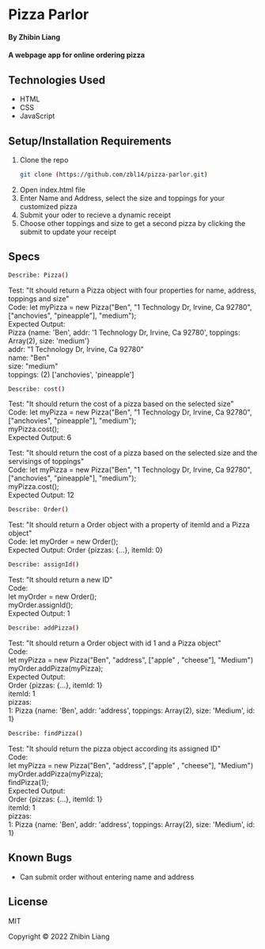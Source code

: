 # Pizza Parlor

#### By Zhibin Liang

#### A webpage app for online ordering pizza

## Technologies Used

* HTML
* CSS
* JavaScript

## Setup/Installation Requirements

1. Clone the repo
    ```sh
    git clone (https://github.com/zbl14/pizza-parlor.git)
    ```
2. Open index.html file
3. Enter Name and Address, select the size and toppings for your customized pizza
4. Submit your oder to recieve a dynamic receipt
5. Choose other toppings and size to get a second pizza by clicking the submit to update your receipt

## Specs
```sh
Describe: Pizza()
```
Test: "It should return a Pizza object with four properties for name, address, toppings and size"\
Code: let myPizza = new Pizza("Ben", "1 Technology Dr, Irvine, Ca 92780", ["anchovies", "pineapple"], "medium");\
Expected Output:\
Pizza {name: 'Ben', addr: '1 Technology Dr, Irvine, Ca 92780', toppings: Array(2), size: 'medium'}\
addr: "1 Technology Dr, Irvine, Ca 92780"\
name: "Ben"\
size: "medium"\
toppings: (2) ['anchovies', 'pineapple']

```sh
Describe: cost()
```
Test: "It should return the cost of a pizza based on the selected size"\
Code: 
let myPizza = new Pizza("Ben", "1 Technology Dr, Irvine, Ca 92780", ["anchovies", "pineapple"], "medium");\
myPizza.cost();\
Expected Output: 6

Test: "It should return the cost of a pizza based on the selected size and the servisings of toppings"\
Code: 
let myPizza = new Pizza("Ben", "1 Technology Dr, Irvine, Ca 92780", ["anchovies", "pineapple"], "medium");\
myPizza.cost();\
Expected Output: 12

```sh
Describe: Order()
```
Test: "It should return a Order object with a property of itemId and a Pizza object"\
Code: let myOrder = new Order();\
Expected Output: Order {pizzas: {…}, itemId: 0} 

```sh
Describe: assignId()
```
Test: "It should return a new ID"\
Code:\
let myOrder = new Order();\
myOrder.assignId();\
Expected Output: 1

```sh
Describe: addPizza()
```
Test: "It should return a Order object with id 1 and a Pizza object"\
Code:\
let myPizza = new Pizza("Ben", "address", ["apple" , "cheese"], "Medium")\
myOrder.addPizza(myPizza);\
Expected Output:\
Order {pizzas: {…}, itemId: 1}\
itemId: 1\
pizzas:\
1: Pizza {name: 'Ben', addr: 'address', toppings: Array(2), size: 'Medium', id: 1}

```sh
Describe: findPizza()
```
Test: "It should return the pizza object according its assigned ID"\
Code:\
let myPizza = new Pizza("Ben", "address", ["apple" , "cheese"], "Medium")\
myOrder.addPizza(myPizza);\
findPizza(1);\
Expected Output:\
Order {pizzas: {…}, itemId: 1}\
itemId: 1\
pizzas:\
1: Pizza {name: 'Ben', addr: 'address', toppings: Array(2), size: 'Medium', id: 1}

## Known Bugs

* Can submit order without entering name and address

## License

MIT

Copyright &copy; 2022 Zhibin Liang 